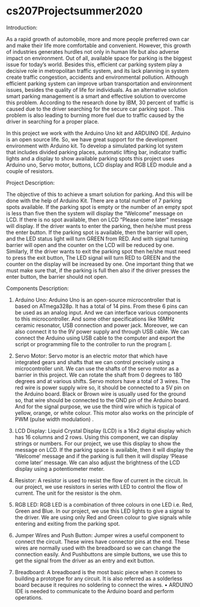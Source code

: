 # cs207Projectsummer2020
Introduction:

As a rapid growth of automobile, more and more people preferred own car and make their life more comfortable and convenient. However, this growth of industries generates hurdles not only in human life but also adverse impact on environment. Out of all, available space for parking is the biggest issue for today’s world. Besides this, efficient car parking system play a decisive role in metropolitan traffic system, and its lack planning in system create traffic congestion, accidents and environmental pollution. Although efficient parking system can improve urban transportation and environment issues, besides the quality of life for individuals. As an alternative solution smart parking management is a smart and effective solution to overcome this problem. According to the research done by IBM, 30 percent of traffic is caused due to the driver searching for the secure car parking spot . This problem is also leading to burning more fuel due to traffic caused by the driver in searching for a proper place. 

In this project we work with the Arduino Uno kit and ARDUINO IDE. Arduino is an open source life. So, we have great support for the development environment with Arduino kit. To develop a simulated parking lot system that includes divided parking places, automatic lifting bar, indicator traffic lights and a display to show available parking spots this project uses Arduino uno, Servo motor, buttons, LCD display and RGB LED module and a couple of resistors.

Project Description:

The objective of this to achieve a smart solution for parking. And this will be done with the help of Arduino Kit. There are a total number of 7 parking spots available. If the parking spot is empty or the number of an empty spot is less than five then the system will display the “Welcome” message on LCD. If there is no spot available, then on LCD “Please come later” message will display. If the driver wants to enter the parking, then he/she must press the enter button. If the parking spot is available, then the barrier will open, and the LED status light will turn GREEN from RED. And with signal turning barrier will open and the counter on the LCD will be reduced by one. Similarly, If the driver wants to exit the parking spot then he/she must need to press the exit button, The LED signal will turn RED to GREEN and the counter on the display will be increased by one. One important thing that we must make sure that, if the parking is full then also if the driver presses the enter button, the barrier should not open. 

Components Description:

1.	Arduino Uno:
Arduino Uno is an open-source microcontroller that is based on ATmega328p. It has a total of 14 pins. From these 6 pins can be used as an analog input. And we can interface various components to this microcontroller. And some other specifications like 16MHz ceramic resonator, USB connection and power jack. Moreover, we can also connect it to the 9V power supply and through USB cable. We can connect the Arduino using USB cable to the computer and export the script or programming file to the controller to run the program [.


2.	Servo Motor:
Servo motor is an electric motor that which have integrated gears and shafts that we can control precisely using a microcontroller unit. We can use the shafts of the servo motor as a barrier in this project. We can rotate the shaft from 0 degrees to 180 degrees and at various shifts. Servo motors have a total of 3 wires. The red wire is power supply wire so, it should be connected to a 5V pin on the Arduino board. Black or Brown wire is usually used for the ground so, that wire should be connected to the GND pin of the Arduino board. And for the signal purpose, we use the third wire which is typical of yellow, orange, or white colour. This motor also works on the principle of PWM (pulse width modulation) .

 
3.	LCD Display:
Liquid Crystal Display (LCD) is a 16x2 digital display which has 16 columns and 2 rows. Using this component, we can display strings or numbers. For our project, we use this display to show the message on LCD. If the parking space is available, then it will display the ‘Welcome’ message and if the parking is full then it will display ‘Please come later’ message. We can also adjust the brightness of the LCD display using a potentiometer meter.
 

4.	Resistor:
 A resistor is used to resist the flow of current in the circuit. In our project, we use resistors in series with LED to control the flow of current. The unit for the resistor is the ohm.
 

5.	RGB LED:
RGB LED is a combination of three colours in one LED i.e. Red, Green and Blue. In our project, we use this LED lights to give a signal to the driver. We are using only Red and Green colour to give signals while entering and exiting from the parking spot.
 
6.	Jumper Wires and Push Button:
Jumper wires a useful component to connect the circuit. These wires have connector pins at the end. These wires are normally used with the breadboard so we can change the connection easily. And Pushbuttons are simple buttons, we use this to get the signal from the driver as an entry and exit button.
   

7.	Breadboard:
 A breadboard is the most basic piece when it comes to building a prototype for any circuit. It is also referred as a solderless board because it requires no soldering to connect the wires.
•	ARDUINO IDE is needed to communicate to the Arduino board and perform operations.



                           




